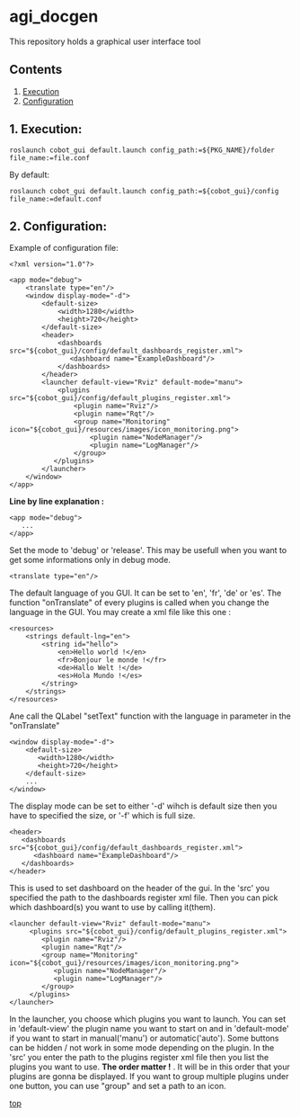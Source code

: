 # agi_docgen
<a id="top"/> 

This repository holds a graphical user interface tool

## Contents

1. <a href="#1--execution">Execution</a>
2. <a href="#2--configuration">Configuration</a>


## 1. Execution: <a id="1--execution"/> 
```
roslaunch cobot_gui default.launch config_path:=${PKG_NAME}/folder file_name:=file.conf

```

By default:
```
roslaunch cobot_gui default.launch config_path:=${cobot_gui}/config file_name:=default.conf

```


## 2. Configuration: <a id="2--configuration"/> 

Example of configuration file:

```
<?xml version="1.0"?>

<app mode="debug">
    <translate type="en"/>
    <window display-mode="-d">
        <default-size>
            <width>1280</width>
            <height>720</height>
        </default-size>
        <header>
            <dashboards src="${cobot_gui}/config/default_dashboards_register.xml">
               <dashboard name="ExampleDashboard"/>
            </dashboards>
        </header>
        <launcher default-view="Rviz" default-mode="manu">
            <plugins src="${cobot_gui}/config/default_plugins_register.xml">
                <plugin name="Rviz"/>
                <plugin name="Rqt"/>
                <group name="Monitoring" icon="${cobot_gui}/resources/images/icon_monitoring.png">
                    <plugin name="NodeManager"/>
                    <plugin name="LogManager"/>
                </group>
           </plugins>
        </launcher>
    </window>
</app>

```

**Line by line explanation :**

```
<app mode="debug">
   ...
</app>
```
Set the mode to 'debug' or 'release'. This may be usefull when you want to get some informations only in debug mode.



```
<translate type="en"/>
```
The default language of you GUI. It can be set to 'en', 'fr', 'de' or 'es'.
The function "onTranslate" of every plugins is called when you change the language in the GUI.
You may create a xml file like this one :
```
<resources>
    <strings default-lng="en">
        <string id="hello">
            <en>Hello world !</en>
            <fr>Bonjour le monde !</fr>
            <de>Hallo Welt !</de>
            <es>Hola Mundo !</es>
        </string>
    </strings>
</resources>
```
Ane call the QLabel "setText" function with the language in parameter in the "onTranslate"



```
<window display-mode="-d">
    <default-size>
       <width>1280</width>
       <height>720</height>
    </default-size>
    ...
</window>
```
The display mode can be set to either '-d' wihch is default size then you have to specified the size, or '-f' which is full size.



```
<header>
   <dashboards src="${cobot_gui}/config/default_dashboards_register.xml">
      <dashboard name="ExampleDashboard"/>
   </dashboards>
</header>
```

This is used to set dashboard on the header of the gui. In the 'src' you specified the path to the dashboards register xml file.
Then you can pick which dashboard(s) you want to use by calling it(them).



```
<launcher default-view="Rviz" default-mode="manu">
     <plugins src="${cobot_gui}/config/default_plugins_register.xml">
        <plugin name="Rviz"/>
        <plugin name="Rqt"/>
        <group name="Monitoring" icon="${cobot_gui}/resources/images/icon_monitoring.png">
           <plugin name="NodeManager"/>
           <plugin name="LogManager"/>
        </group>
     </plugins>
</launcher>
```

In the launcher, you choose which plugins you want to launch.
You can set in 'default-view' the plugin name you want to start on and in 'default-mode' if you want to start in manual('manu') or automatic('auto'). Some buttons can be hidden / not work in some mode depending on the plugin.
In the 'src' you enter the path to the plugins register xml file then you list the plugins you want to use. **The order matter !** . It will be in this order that your plugins are gonna be displayed.
If you want to group multiple plugins under one button, you can use "group" and set a path to an icon.





<a href="#top">top</a>
